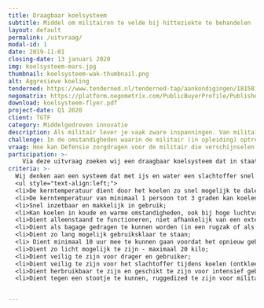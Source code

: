```yaml
---
title: Draagbaar koelsysteem
subtitle: Middel om militairen te velde bij hitteziekte te behandelen
layout: default
permalink: /uitvraag/
modal-id: 1
date: 2019-11-01
closing-date: 13 januari 2020
img: koelsysteem-mars.jpg
thumbnail: koelsysteem-wak-thumbnail.png
alt: Aggresieve koeling
tenderned: https://www.tenderned.nl/tenderned-tap/aankondigingen/181581
negomatrix: https://platform.negometrix.com/PublicBuyerProfile/PublishedTenderInformation.aspx?isPublicProfile=false&tenderId=137407&tab=1&page=1&searchParam=&sortParam=Id&sortDirection=False
download: koelsysteem-flyer.pdf
project-date: Q1 2020
client: TGTF
category: Middelgedreven innovatie
description: Als militair lever je vaak zware inspanningen. Van militairen in opleiding wordt gevraagd de fysieke en mentale grenzen op te zoeken. De wil om niet op te geven en door te zetten voor jezelf en voor je groep. Het risico op oververhitting en hitteziekte is hierbij aanwezig. <br><br>Hitteziekte kan iedereen overkomen. De ernst van de (weefsel)schade hangt af van de absolute waarde van de kerntemperatuur van het slachtoffer en de tijd dat iemand deze temperatuur is geweest. De kerntemperatuur dient door het koelen zo snel te dalen tot onder de 39 graden. <br><br>De meest effectieve manier van koelen is onderdompeling in een ijsbad, de gouden standaard. Indien dit direct na het optreden van de symptomen plaatsvindt kan volledig herstel worden verwacht en zal de hersteltijd aanzienlijk worden gereduceerd dan wanneer het (agressief) koelen niet of in een later stadium plaatsvindt.
challenge: In de omstandigheden waarin de militair (in opleiding) optreedt of traint is het vaak niet mogelijk, om praktische redenen, een ijsbad ter plaatse te hebben. Een voertuig kan niet altijd snel ter plekke zijn en bovendien niet de gewenste koelcapaciteit leveren; de militairen in opleiding zijn aangewezen op de spullen die zij bij zich dragen. <br><br>Preventieve maatregelen en monitoren tijdens de inspanning dragen bij aan het reduceren van hitteziekte slachtoffers. Een effectieve en adequate behandeling moet dit completeren.
vraag: Hoe kan Defensie zorgdragen voor de militair die verschijnselen van hitteziekte heeft en zich in een omgeving bevindt waar adequate hulp, in de vorm van een effectief koelsysteem, niet voor handen is?
participation: >-
    Via deze uitvraag zoeken wij een draagbaar koelsysteem dat in staat is om de kerntemperatuur van een slachtoffer van hitteziekte snel te laten dalen. <br><br>De uitvraag staat open tot 13 januari 2020, afhankelijk van de response bepalen wij de volgende stappen. <br><br>Wij maken voor de deelname gebruik van het instrument marktconsultatie. Publicatie van de marktconsultatie vindt u op TenderNed en Negomatrix. De links hiervoor vindt u boven aan de pagina.
criteria: >-
  Wij denken aan een systeem dat met ijs en water een slachtoffer snel kan afkoelen. Uw ingebrachte idee wordt getoets op ondermeer de volgende functionaliteiten.
  <ul style="text-align:left;">
  <li>De kerntemperatuur dient door het koelen zo snel mogelijk te dalen tot onder de 39 graden;
  <li>De kerntemperatuur van minimaal 1 persoon tot 3 graden kan koelen in maximaal 30 minuten;
  <li>Snel inzetbaar en makkelijk in gebruik;
  <li>Kan koelen in koude en warme omstandigheden, ook bij hoge luchtvochtigheid;
  <li>Dient alleenstaand te functioneren, niet afhankelijk van een externe energiebron;
  <li>Dient als bagage gedragen te kunnen worden (in een rugzak of als onderdelen passend in verschillende rugzakken); <li> Dient als bagage vervoerd kan worden in een voertuig;
  <li>Dient zo lang mogelijk gebruiksklaar te staan;
  <li> Dient minimaal 10 uur mee te kunnen gaan voordat het opnieuw gebruiksklaar gemaakt kan worden;
  <li>Dient zo licht mogelijk te zijn - maximaal 20 kilo;
  <li>Dient veilig te zijn voor drager en gebruiker;
  <li>Dient veilig te zijn voor het slachtoffer tijdens koelen (ontkleed tot op ondergoed);
  <li>Dient herbruikbaar te zijn en geschikt te zijn voor intensief gebruik;
  <li>Dient tegen een stootje te kunnen, ruggedized te zijn voor militair terreinwerk.</ul>


---
```

